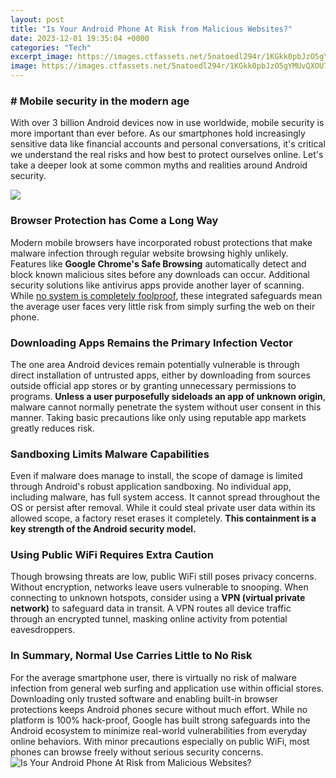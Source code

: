 ```yaml
---
layout: post
title: "Is Your Android Phone At Risk from Malicious Websites?"
date: 2023-12-01 19:35:04 +0000
categories: "Tech"
excerpt_image: https://images.ctfassets.net/5natoedl294r/1KGkk0pbJzO5gYMUvQXOU7/2d3a7839c1d7cbaee992a804364e3afc/Malicious_websites_cover_web_1400x800.png
image: https://images.ctfassets.net/5natoedl294r/1KGkk0pbJzO5gYMUvQXOU7/2d3a7839c1d7cbaee992a804364e3afc/Malicious_websites_cover_web_1400x800.png
---
```


### # Mobile security in the modern age
With over 3 billion Android devices now in use worldwide, mobile security is more important than ever before. As our smartphones hold increasingly sensitive data like financial accounts and personal conversations, it's critical we understand the real risks and how best to protect ourselves online. Let's take a deeper look at some common myths and realities around Android security.

![](https://d.newsweek.com/en/full/1613996/newsweek-amplify-malicious-android-apps.png)
### Browser Protection has Come a Long Way  
Modern mobile browsers have incorporated robust protections that make malware infection through regular website browsing highly unlikely. Features like **Google Chrome's Safe Browsing** automatically detect and block known malicious sites before any downloads can occur. Additional security solutions like antivirus apps provide another layer of scanning. While [no system is completely foolproof](https://fistore.mysenprints.com/collection/abundis), these integrated safeguards mean the average user faces very little risk from simply surfing the web on their phone.
### Downloading Apps Remains the Primary Infection Vector
The one area Android devices remain potentially vulnerable is through direct installation of untrusted apps, either by downloading from sources outside official app stores or by granting unnecessary permissions to programs. **Unless a user purposefully sideloads an app of unknown origin**, malware cannot normally penetrate the system without user consent in this manner. Taking basic precautions like only using reputable app markets greatly reduces risk.
### Sandboxing Limits Malware Capabilities  
Even if malware does manage to install, the scope of damage is limited through Android's robust application sandboxing. No individual app, including malware, has full system access. It cannot spread throughout the OS or persist after removal. While it could steal private user data within its allowed scope, a factory reset erases it completely. **This containment is a key strength of the Android security model.**
### Using Public WiFi Requires Extra Caution
Though browsing threats are low, public WiFi still poses privacy concerns. Without encryption, networks leave users vulnerable to snooping. When connecting to unknown hotspots, consider using a **VPN (virtual private network)** to safeguard data in transit. A VPN routes all device traffic through an encrypted tunnel, masking online activity from potential eavesdroppers.
### In Summary, Normal Use Carries Little to No Risk
For the average smartphone user, there is virtually no risk of malware infection from general web surfing and application use within official stores. Downloading only trusted software and enabling built-in browser protections keeps Android phones secure without much effort. While no platform is 100% hack-proof, Google has built strong safeguards into the Android ecosystem to minimize real-world vulnerabilities from everyday online behaviors. With minor precautions especially on public WiFi, most phones can browse freely without serious security concerns.
![Is Your Android Phone At Risk from Malicious Websites?](https://images.ctfassets.net/5natoedl294r/1KGkk0pbJzO5gYMUvQXOU7/2d3a7839c1d7cbaee992a804364e3afc/Malicious_websites_cover_web_1400x800.png)